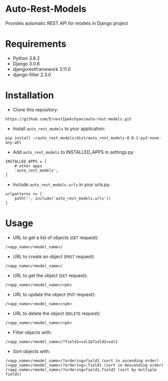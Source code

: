 # Auto-Rest-Models
Provides automatic REST API for models in Django project

# Requirements
- Python 3.8.2
- Django 3.0.8
- djangorestframework 3.11.0
- django-filter 2.3.0

# Installation
- Clone this repository:

```
https://github.com/ErnestIpekchyan/auto-rest-models.git
```

- Install `auto_rest_models` to your application:

```
pip install ~/auto_rest_models/dist/auto_rest_models-0.0.1-py3-none-any.whl
```

- Add `auto_rest_models` to INSTALLED_APPS in settings.py:

```
INSTALLED_APPS = [
    # other apps
    'auto_rest_models',
]
```

- Include `auto_rest_models.urls` in your urls.py:

```
urlpatterns += [
    path('', include('auto_rest_models.urls'))
]
```

# Usage

- URL to get a list of objects (`GET` request):

```
/<app_name>/<model_name>/
```

- URL to create an object (`POST` request):

```
/<app_name>/<model_name>/
```

- URL to get the object (`GET` request):

```
/<app_name>/<model_name>/<pk>
```

- URL to update the object (`PUT` request):

```
/<app_name>/<model_name>/<pk>
```

- URL to delete the object (`DELETE` request):

```
/<app_name>/<model_name>/<pk>
```

- Filter objects with:

```
/<app_name>/<model_name>/?field1=val1&field2=val2
```

- Sort objects with:

```
/<app_name>/<model_name>/?ordering=field1 (sort in ascending order)
/<app_name>/<model_name>/?ordering=-field1 (sort in descending order)
/<app_name>/<model_name>/?ordering=field1,field2 (sort by multiple fields)
```